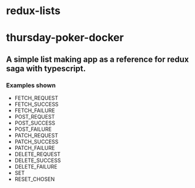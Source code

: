 # redux-lists
# thursday-poker-docker

## A simple list making app as a reference for redux saga with typescript.

### Examples shown

- FETCH_REQUEST
- FETCH_SUCCESS
- FETCH_FAILURE
- POST_REQUEST
- POST_SUCCESS
- POST_FAILURE
- PATCH_REQUEST
- PATCH_SUCCESS
- PATCH_FAILURE
- DELETE_REQUEST
- DELETE_SUCCESS
- DELETE_FAILURE
- SET
- RESET_CHOSEN
